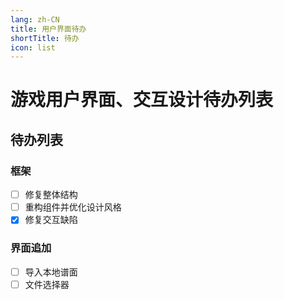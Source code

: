 ```yaml
---
lang: zh-CN
title: 用户界面待办
shortTitle: 待办
icon: list
---
```


# 游戏用户界面、交互设计待办列表

## 待办列表

### 框架

- [ ] 修复整体结构
- [ ] 重构组件并优化设计风格
- [x] 修复交互缺陷

### 界面追加

- [ ] 导入本地谱面
- [ ] 文件选择器
